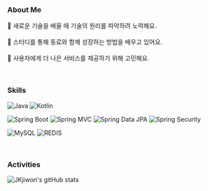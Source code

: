 ### About Me
🔭 새로운 기술을 배울 때 기술의 원리를 파악하려 노력해요.<br/>  
👯 스터디를 통해 동료와 함께 성장하는 방법을 배우고 있어요.<br/>     
🤔 사용자에게 더 나은 서비스를 제공하기 위해 고민해요.<br/> 

<br/>

### Skills
![Java](https://img.shields.io/badge/-Java-007396?logo=JAVA&logoColor=white)
![Kotlin](https://img.shields.io/badge/-Kotlin-7F52FF?logo=KOTLIN&logoColor=white)

![Spring Boot](https://img.shields.io/badge/-Spring%20Boot-6DB33F?logo=spring%20boot&logoColor=white)
![Spring MVC](https://img.shields.io/badge/-Spring%20MVC-6DB33F)
![Spring Data JPA](https://img.shields.io/badge/-Spring%20Data%20JPA-6DB33F?)
![Spring Security](https://img.shields.io/badge/-Spring%20Security-6DB33F?)

![MySQL](https://img.shields.io/badge/-MySQL-3F678D?logo=mysql&logoColor=white)
![REDIS](https://img.shields.io/badge/-Redis-DC382D?logo=redis&logoColor=white)


<br/>

### Activities  
  ![JKjiwon's gitHub stats](https://github-readme-stats.vercel.app/api?username=JKjiwon&show_icons=true&theme=radical)
  
